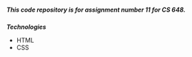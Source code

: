 <h5 class="code-line" data-line-start=2 data-line-end=3 ><a id="This_code_repository_is_for_assignment_number_11_for_CS_648_2"></a>This code repository is for assignment number 11 for CS 648.</h5>
<p class="has-line-data" data-line-start="6" data-line-end="7"><strong><em>Technologies</em></strong></p>
<ul>
<li class="has-line-data" data-line-start="7" data-line-end="8">HTML</li>
<li class="has-line-data" data-line-start="8" data-line-end="9">CSS</li>
</ul>